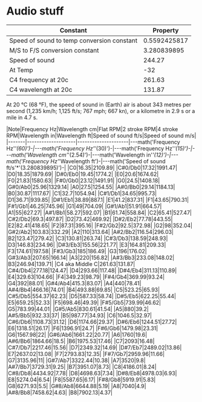 # Audio stuff

|Constant|Property|
|------------|-------|
|Speed of sound to temp conversion constant|0.5592425817|
|M/S to F/S conversion constant|3.280839895|
|Speed of sound|244.27|
|At Temp|-32|
|C4 frequency at 20c|261.63|
|C4 wavelength at 20c|131.87|

At 20 °C (68 °F), the speed of sound in (Earth) air is about 343 metres per second (1,235 km/h; 1,125 ft/s; 767 mph; 667 kn), or a kilometre in 2.9 s or a mile in 4.7 s.

|Note|Frequency Hz|Wavelength cm|Flat RPM|2 stroke RPM|4 stroke RPM|Wavelength in|Wavelength ft|Speed of sound ft/s|Speed of sound m/s|
|-------|--------------------|---------------------|---math('Frequency Hz'*'(60)')-|---math('Frequency Hz'*'(30)')-|---math('Frequency Hz'*'(15)')-|---math('Wavelength cm'*'(2.54)')-|---math('Wavelength in'*'(12)')-|---math('Frequency Hz'*'Wavelength ft')-|---math('Speed of sound ft/s'*'(3.280839895)')-|
|C0|16.35|2109.89|
|C#0/Db0|17.32|1991.47|
|D0|18.35|1879.69|
|D#0/Eb0|19.45|1774.2|
|E0|20.6|1674.62|
|F0|21.83|1580.63|
|F#0/Gb0|23.12|1491.91|
|G0|24.5|1408.18|
|G#0/Ab0|25.96|1329.14|
|A0|27.5|1254.55|
|A#0/Bb0|29.14|1184.13|
|B0|30.87|1117.67|
|C1|32.7|1054.94|
|C#1/Db1|34.65|995.73|
|D1|36.71|939.85|
|D#1/Eb1|38.89|887.1|
|E1|41.2|837.31|
|F1|43.65|790.31|
|F#1/Gb1|46.25|745.96|
|G1|49|704.09|
|G#1/Ab1|51.91|664.57|
|A1|55|627.27|
|A#1/Bb1|58.27|592.07|
|B1|61.74|558.84|
|C2|65.41|527.47|
|C#2/Db2|69.3|497.87|
|D2|73.42|469.92|
|D#2/Eb2|77.78|443.55|
|E2|82.41|418.65|
|F2|87.31|395.16|
|F#2/Gb2|92.5|372.98|
|G2|98|352.04|
|G#2/Ab2|103.83|332.29|
|A2|110|313.64|
|A#2/Bb2|116.54|296.03|
|B2|123.47|279.42|
|C3|130.81|263.74|
|C#3/Db3|138.59|248.93|
|D3|146.83|234.96|
|D#3/Eb3|155.56|221.77|
|E3|164.81|209.33|
|F3|174.61|197.58|
|F#3/Gb3|185|186.49|
|G3|196|176.02|
|G#3/Ab3|207.65|166.14|
|A3|220|156.82|
|A#3/Bb3|233.08|148.02|
|B3|246.94|139.71|
|C4 aka Middle C|261.63|131.87|
|C#4/Db4|277.18|124.47|
|D4|293.66|117.48|
|D#4/Eb4|311.13|110.89|
|E4|329.63|104.66|
|F4|349.23|98.79|
|F#4/Gb4|369.99|93.24|
|G4|392|88.01|
|G#4/Ab4|415.3|83.07|
|A4|440|78.41|
|A#4/Bb4|466.16|74.01|
|B4|493.88|69.85|
|C5|523.25|65.93|
|C#5/Db5|554.37|62.23|
|D5|587.33|58.74|
|D#5/Eb5|622.25|55.44|
|E5|659.25|52.33|
|F5|698.46|49.39|
|F#5/Gb5|739.99|46.62|
|G5|783.99|44.01|
|G#5/Ab5|830.61|41.54|
|A5|880|39.2|
|A#5/Bb5|932.33|37|
|B5|987.77|34.93|
|C6|1046.5|32.97|
|C#6/Db6|1108.73|31.12|
|D6|1174.66|29.37|
|D#6/Eb6|1244.51|27.72|
|E6|1318.51|26.17|
|F6|1396.91|24.7|
|F#6/Gb6|1479.98|23.31|
|G6|1567.98|22|
|G#6/Ab6|1661.22|20.77|
|A6|1760|19.6|
|A#6/Bb6|1864.66|18.5|
|B6|1975.53|17.46|
|C7|2093|16.48|
|C#7/Db7|2217.46|15.56|
|D7|2349.32|14.69|
|D#7/Eb7|2489.02|13.86|
|E7|2637.02|13.08|
|F7|2793.83|12.35|
|F#7/Gb7|2959.96|11.66|
|G7|3135.96|11|
|G#7/Ab7|3322.44|10.38|
|A7|3520|9.8|
|A#7/Bb7|3729.31|9.25|
|B7|3951.07|8.73|
|C8|4186.01|8.24|
|C#8/Db8|4434.92|7.78|
|D8|4698.63|7.34|
|D#8/Eb8|4978.03|6.93|
|E8|5274.04|6.54|
|F8|5587.65|6.17|
|F#8/Gb8|5919.91|5.83|
|G8|6271.93|5.5|
|G#8/Ab8|6644.88|5.19|
|A8|7040|4.9|
|A#8/Bb8|7458.62|4.63|
|B8|7902.13|4.37|
